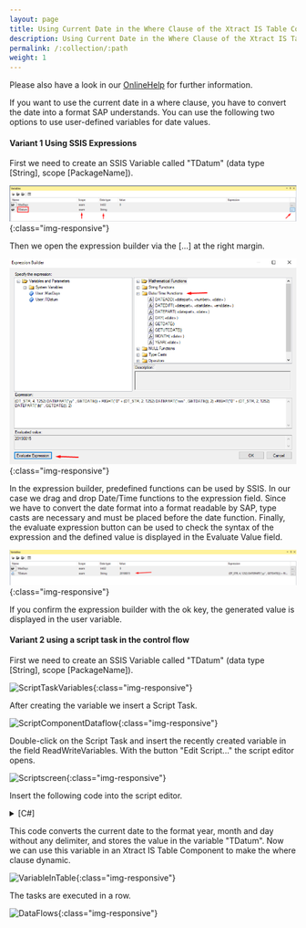 ```yaml
---
layout: page
title: Using Current Date in the Where Clause of the Xtract IS Table Component
description: Using Current Date in the Where Clause of the Xtract IS Table Component
permalink: /:collection/:path
weight: 1
---
```


Please also have a look in our [OnlineHelp](https://help.theobald-software.com/en/) for further information.

If you want to use the current date in a where clause, you have to convert the date into a format SAP understands. You can use the following two options to use user-defined variables for date values. 

#### Variant 1 Using SSIS Expressions

First we need to create an SSIS Variable called "TDatum" (data type [String], scope [PackageName]).

![ssis_expression_Tdatum](/img/contents/ssis_expression_Tdatum.png){:class="img-responsive"}

Then we open the expression builder via the [...] at the right margin.

![evaluate_ssis_expression](/img/contents/evaluate_ssis_expression.png){:class="img-responsive"}

In the expression builder, predefined functions can be used by SSIS. In our case we drag and drop Date/Time functions to the expression field. Since we have to convert the date format into a format readable by SAP, type casts are necessary and must be placed before the date function. Finally, the evaluate expression button can be used to check the syntax of the expression and the defined value is displayed in the Evaluate Value field.

![ssis_expression_value](/img/contents/ssis_expression_value.png){:class="img-responsive"}

If you confirm the expression builder with the ok key, the generated value is displayed in the user variable.

#### Variant 2 using a script task in the control flow

First we need to create an SSIS Variable called "TDatum" (data type [String], scope [PackageName]).

![ScriptTaskVariables](/img/contents/ScriptTaskVariables.jpg){:class="img-responsive"}

After creating the variable we insert a Script Task.

![ScriptComponentDataflow](/img/contents/ScriptComponentDataflow.jpg){:class="img-responsive"}

Double-click on the Script Task and insert the recently created variable in the field ReadWriteVariables. With the button "Edit Script..." the script editor opens.

![Scriptscreen](/img/contents/Scriptscreen.jpg){:class="img-responsive"}

Insert the following code into the script editor.

<details>
<summary>[C#]</summary>
{% highlight csharp %}
public void Main()
   {
           Dts.Variables["TDatum"].Value =  DateTime.Now.ToString("yyyyMMdd"); 
           Dts.TaskResult = (int)ScriptResults.Success;
   }
{% endhighlight %}
</details>

This code converts the current date to the format year, month and day without any delimiter, and stores the value in the variable "TDatum". Now we can use this variable in an Xtract IS Table Component to make the where clause dynamic.

![VariableInTable](/img/contents/VariableInTable.jpg){:class="img-responsive"}

The tasks are executed in a row.

![DataFlows](/img/contents/DataFlows.jpg){:class="img-responsive"}
